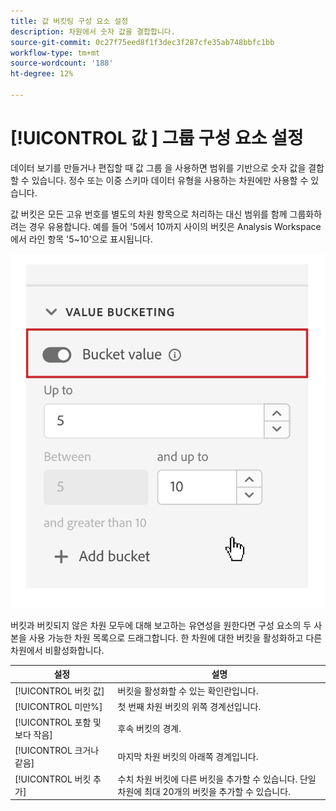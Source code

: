```yaml
---
title: 값 버킷팅 구성 요소 설정
description: 차원에서 숫자 값을 결합합니다.
source-git-commit: 0c27f75eed8f1f3dec3f287cfe35ab748bbfc1bb
workflow-type: tm+mt
source-wordcount: '188'
ht-degree: 12%

---
```



# [!UICONTROL 값 ] 그룹 구성 요소 설정

데이터 보기를 만들거나 편집할 때 값 그룹 을 사용하면 범위를 기반으로 숫자 값을 결합할 수 있습니다. 정수 또는 이중 스키마 데이터 유형을 사용하는 차원에만 사용할 수 있습니다.

값 버킷은 모든 고유 번호를 별도의 차원 항목으로 처리하는 대신 범위를 함께 그룹화하려는 경우 유용합니다. 예를 들어 &#39;5에서 10까지 사이의 버킷은 Analysis Workspace에서 라인 항목 &#39;5~10&#39;으로 표시됩니다.

![값 버킷팅](../assets/value-bucketing.png)

버킷과 버킷되지 않은 차원 모두에 대해 보고하는 유연성을 원한다면 구성 요소의 두 사본을 사용 가능한 차원 목록으로 드래그합니다. 한 차원에 대한 버킷을 활성화하고 다른 차원에서 비활성화합니다.

| 설정 | 설명 |
| --- | --- |
| [!UICONTROL 버킷 값] | 버킷을 활성화할 수 있는 확인란입니다. |
| [!UICONTROL  미만%] | 첫 번째 차원 버킷의 위쪽 경계선입니다. |
|  [!UICONTROL 포함 및 보다 작음] | 후속 버킷의 경계. |
| [!UICONTROL 크거나 같음] | 마지막 차원 버킷의 아래쪽 경계입니다. |
| [!UICONTROL 버킷 추가] | 수치 차원 버킷에 다른 버킷을 추가할 수 있습니다. 단일 차원에 최대 20개의 버킷을 추가할 수 있습니다. |
